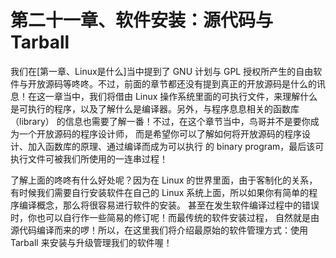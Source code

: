 # 第二十一章、软件安装：源代码与 Tarball

我们在[第一章、Linux是什么]当中提到了 GNU 计划与 GPL 授权所产生的自由软件与开放源码等咚咚。不过，前面的章节都还没有提到真正的开放源码是什么的讯息！在这一章当中，我们将借由 Linux 操作系统里面的可执行文件，来理解什么是可执行的程序，以及了解什么是编译器。另外，与程序息息相关的函数库 （library） 的信息也需要了解一番！不过，在这个章节当中，鸟哥并不是要你成为一个开放源码的程序设计师， 而是希望你可以了解如何将开放源码的程序设计、加入函数库的原理、通过编译而成为可以执行 的 binary program，最后该可执行文件可被我们所使用的一连串过程！

了解上面的咚咚有什么好处呢？因为在 Linux 的世界里面，由于客制化的关系，有时候我们需要自行安装软件在自己的 Linux 系统上面，所以如果你有简单的程序编译概念，那么将很容易进行软件的安装。 甚至在发生软件编译过程中的错误时，你也可以自行作一些简易的修订呢！而最传统的软件安装过程， 自然就是由源代码编译而来的啰！所以，在这里我们将介绍最原始的软件管理方式：使用 Tarball 来安装与升级管理我们的软件喔！

